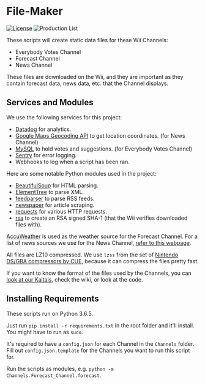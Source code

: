 # File-Maker
[![License](https://img.shields.io/github/license/riiconnect24/file-maker.svg?style=flat-square)](http://www.gnu.org/licenses/agpl-3.0)
![Production List](https://img.shields.io/discord/206934458954153984.svg?style=flat-square)

These scripts will create static data files for these Wii Channels:

- Everybody Votes Channel
- Forecast Channel
- News Channel

These files are downloaded on the Wii, and they are important as they contain forecast data, news data, etc. that the Channel displays.

## Services and Modules

We use the following services for this project:

- [Datadog](https:/datadoghq.com/) for analytics.
- [Google Maps Geocoding API](https://developers.google.com/maps/documentation/geocoding/intro) to get location coordinates. (for News Channel)
- [MySQL](https://www.mysql.com/) to hold votes and suggestions. (for Everybody Votes Channel)
- [Sentry](https://sentry.io/) for error logging.
- Webhooks to log when a script has been ran.

Here are some notable Python modules used in the project:

- [BeautifulSoup](https://www.crummy.com/software/BeautifulSoup/) for HTML parsing.
- [ElementTree](https://docs.python.org/2/library/xml.etree.elementtree.html) to parse XML.
- [feedparser](https://pypi.python.org/pypi/feedparser) to parse RSS feeds.
- [newspaper](http://newspaper.readthedocs.io/en/latest/) for article scraping.
- [requests](http://docs.python-requests.org/en/master/) for various HTTP requests.
- [rsa](https://pypi.python.org/pypi/rsa) to create an RSA signed SHA-1 (that the Wii verifies downloaded files with).

[AccuWeather](https://accuweather.com/) is used as the weather source for the Forecast Channel. For a list of news sources we use for the News Channel, [refer to this webpage](https://rc24.xyz/services/news.html).

All files are LZ10 compressed. We use `lzss` from the set of [Nintendo DS/GBA compressors by CUE](http://www.romhacking.net/utilities/826/), because it can compress the files pretty fast.

If you want to know the format of the files used by the Channels, you can [look at our Kaitais](https://github.com/RiiConnect24/Kaitai-Files), check the wiki, or look at the code.

## Installing Requirements

These scripts run on Python 3.6.5.

Just run `pip install -r requirements.txt` in the root folder and it'll install. You might have to run as `sudo`.

It's required to have a `config.json` for each Channel in the `Channels` folder. Fill out `config.json.template` for the Channels you want to run this script for.

Run the scripts as modules, e.g. `python -m Channels.Forecast_Channel.forecast`.
